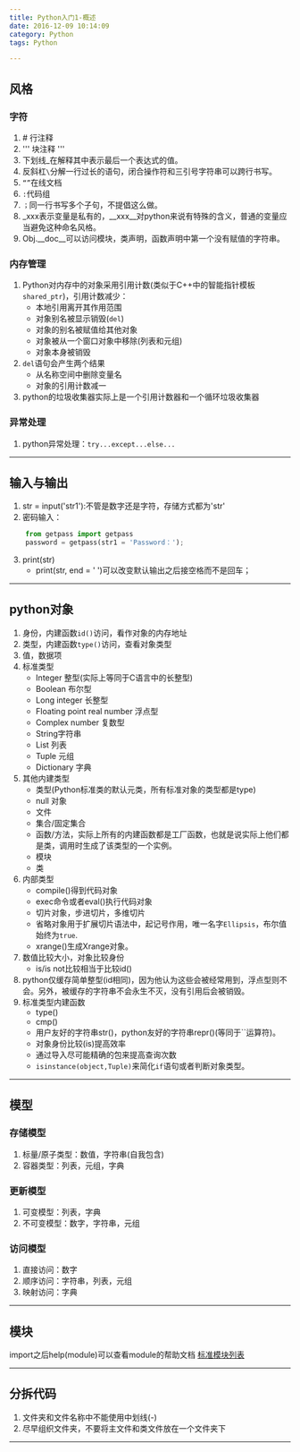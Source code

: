 ```yaml
---
title: Python入门1-概述
date: 2016-12-09 10:14:09
category: Python
tags: Python

---
```


## 风格


### 字符
1. \# 行注释
2. '''
   块注释
   '''
3. 下划线_在解释其中表示最后一个表达式的值。
4. 反斜杠`\`分解一行过长的语句，闭合操作符和三引号字符串可以跨行书写。
5. `“”`在线文档
6. `:`代码组
7. `；`同一行书写多个子句，不提倡这么做。
8. \_xxx表示变量是私有的，\_\_xxx__对python来说有特殊的含义，普通的变量应当避免这种命名风格。
9. Obj.__doc__可以访问模块，类声明，函数声明中第一个没有赋值的字符串。

### 内存管理
1. Python对内存中的对象采用引用计数(类似于C++中的智能指针模板`shared_ptr`)，引用计数减少：
	+ 本地引用离开其作用范围
	+ 对象别名被显示销毁(`del`)
	+ 对象的别名被赋值给其他对象
	+ 对象被从一个窗口对象中移除(列表和元组)
	+ 对象本身被销毁
2. `del`语句会产生两个结果
	+ 从名称空间中删除变量名
	+ 对象的引用计数减一
3. python的垃圾收集器实际上是一个引用计数器和一个循环垃圾收集器

### 异常处理
1. python异常处理：`try...except...else...`

---

## 输入与输出

1. str = input('str1'):不管是数字还是字符，存储方式都为'str'
2. 密码输入：
```Python
	from getpass import getpass
	password = getpass(str1 = 'Password：');
```
3. print(str)
	+ print(str, end = ' ')可以改变默认输出之后接空格而不是回车；

---

## python对象

1. 身份，内建函数`id()`访问，看作对象的内存地址
2. 类型，内建函数`type()`访问，查看对象类型
3. 值，数据项
4. 标准类型
	+ Integer 整型(实际上等同于C语言中的长整型)
	+ Boolean 布尔型
	+ Long integer 长整型
	+ Floating point real number 浮点型
	+ Complex number 复数型
	+ String字符串
	+ List 列表
	+ Tuple 元组
	+ Dictionary 字典
5. 其他内建类型
	+ 类型(Python标准类的默认元类，所有标准对象的类型都是type)
	+ null 对象
	+ 文件
	+ 集合/固定集合
	+ 函数/方法，实际上所有的内建函数都是工厂函数，也就是说实际上他们都是类，调用时生成了该类型的一个实例。
	+ 模块
	+ 类
6. 内部类型
	+ compile()得到代码对象
	+ exec命令或者eval()执行代码对象
	+ 切片对象，步进切片，多维切片
	+ 省略对象用于扩展切片语法中，起记号作用，唯一名字`Ellipsis`，布尔值始终为`true`.
	+ xrange()生成Xrange对象。
7. 数值比较大小，对象比较身份
	+ is/is not比较相当于比较id()
8. python仅缓存简单整型(id相同)，因为他认为这些会被经常用到，浮点型则不会。另外，被缓存的字符串不会永生不灭，没有引用后会被销毁。
9. 标准类型内建函数
	+ type()
	+ cmp()
	+ 用户友好的字符串str()，python友好的字符串repr()(等同于\`\`运算符)。
	+ 对象身份比较(is)提高效率
	+ 通过导入尽可能精确的包来提高查询次数
	+ `isinstance(object,Tuple)`来简化`if`语句或者判断对象类型。

---

## 模型

### 存储模型
1. 标量/原子类型：数值，字符串(自我包含)
2. 容器类型：列表，元组，字典

### 更新模型
1. 可变模型：列表，字典
2. 不可变模型：数字，字符串，元组

### 访问模型
1. 直接访问：数字
2. 顺序访问：字符串，列表，元组
3. 映射访问：字典

---

## 模块

import之后help(module)可以查看module的帮助文档
[标准模块列表](https://docs.python.org/3/library/index.html)

---

## 分拆代码

1. 文件夹和文件名称中不能使用中划线(-)
2. 尽早组织文件夹，不要将主文件和类文件放在一个文件夹下

---